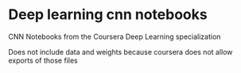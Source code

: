 # Deep learning cnn notebooks
CNN Notebooks from the Coursera Deep Learning specialization

Does not include data and weights because coursera does not allow exports of those files
